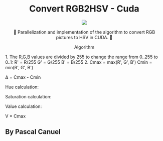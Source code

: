 <h1 align="center">Convert RGB2HSV - Cuda</h1> 
<p align="center">
<img src="https://img.shields.io/badge/License-MIT-blue.svg">
</p>

<p align="center">🌈 Parallelization and implementation of the algorithm to convert RGB pictures to HSV in CUDA. 🌈 </p>

<p align="center">Algorithm</p>
1. The R,G,B values are divided by 255 to change the range from 0..255 to 0..1:
R' = R/255   
G' = G/255   
B' = B/255   
2. 
Cmax = max(R', G', B')
Cmin = min(R', G', B')

Δ = Cmax - Cmin
 
Hue calculation:

Saturation calculation:

Value calculation:

V = Cmax
## By Pascal Canuel
